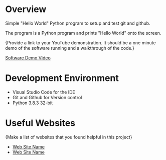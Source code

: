 # Overview

Simple "Hello World" Python program to setup and test git and github.

The program is a Python program and prints "Hello World" onto the screen.

{Provide a link to your YouTube demonstration.  It should be a one minute demo of the software running and a walkthrough of the code.}

[Software Demo Video](http://youtube.link.goes.here)

# Development Environment

* Visual Studio Code for the IDE
* Git and Github for Version control
* Python 3.8.3 32-bit


# Useful Websites

{Make a list of websites that you found helpful in this project}
* [Web Site Name](http://url.link.goes.here)
* [Web Site Name](http://url.link.goes.here)